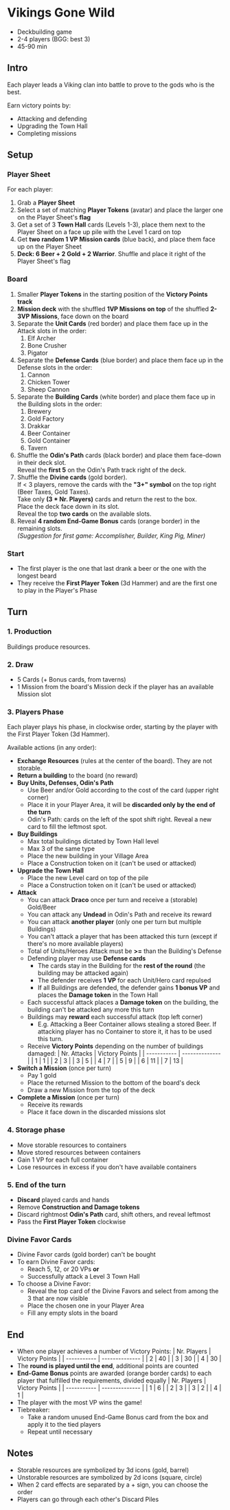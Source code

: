 # Vikings Gone Wild

- Deckbuilding game
- 2-4 players (BGG: best 3)
- 45-90 min

## Intro

Each player leads a Viking clan into battle to prove to the gods who is the best.

Earn victory points by:
- Attacking and defending
- Upgrading the Town Hall
- Completing missions

## Setup

### Player Sheet

For each player:

1. Grab a **Player Sheet**
1. Select a set of matching **Player Tokens** (avatar) and place the larger one on the Player Sheet's **flag**
1. Get a set of 3 **Town Hall** cards (Levels 1-3), place them next to the Player Sheet on a face up pile with the Level 1 card on top
1. Get **two random 1 VP Mission cards** (blue back), and place them face up on the Player Sheet
1. **Deck: 6 Beer + 2 Gold + 2 Warrior**. Shuffle and place it right of the Player Sheet's flag

### Board

1. Smaller **Player Tokens** in the starting position of the **Victory Points track**
1. **Mission deck** with the shuffled **1VP Missions on top** of the shuffled **2-3VP Missions**, face down on the board
1. Separate the **Unit Cards** (red border) and place them face up in the Attack slots in the order:
   1. Elf Archer
   2. Bone Crusher
   3. Pigator
1. Separate the **Defense Cards** (blue border) and place them face up in the Defense slots in the order:  
   1. Cannon
   1. Chicken Tower
   1. Sheep Cannon
1. Separate the **Building Cards** (white border) and place them face up in the Building slots in the order:
   1. Brewery
   1. Gold Factory
   1. Drakkar
   1. Beer Container
   1. Gold Container
   1. Tavern
1. Shuffle the **Odin's Path** cards (black border) and place them face-down in their deck slot.  
   Reveal the **first 5** on the Odin's Path track right of the deck.
1. Shuffle the **Divine cards** (gold border).  
   If < 3 players, remove the cards with the **"3+" symbol** on the top right (Beer Taxes, Gold Taxes).  
   Take only **(3 * Nr. Players)** cards and return the rest to the box.  
   Place the deck face down in its slot.  
   Reveal the top **two cards** on the available slots.  
1. Reveal **4 random End-Game Bonus** cards (orange border) in the remaining slots.  
   *(Suggestion for first game: Accomplisher, Builder, King Pig, Miner)*

### Start

- The first player is the one that last drank a beer or the one with the longest beard
- They receive the **First Player Token** (3d Hammer) and are the first one to play in the Player's Phase

## Turn

### 1. Production

Buildings produce resources.

### 2. Draw
 - 5 Cards (+ Bonus cards, from taverns)
 - 1 Mission from the board's Mission deck if the player has an available Mission slot

### 3. Players Phase

Each player plays his phase, in clockwise order, starting by the player with the First Player Token (3d Hammer).

Available actions (in any order):

- **Exchange Resources** (rules at the center of the board). They are not storable.
- **Return a building** to the board (no reward)
- **Buy Units, Defenses, Odin's Path**
  - Use Beer and/or Gold according to the cost of the card (upper right corner)
  - Place it in your Player Area, it will be **discarded only by the end of the turn**
  - Odin's Path: cards on the left of the spot shift right. Reveal a new card to fill the leftmost spot.
- **Buy Buildings**
  - Max total buildings dictated by Town Hall level
  - Max 3 of the same type
  - Place the new building in your Village Area
  - Place a Construction token on it (can't be used or attacked)
- **Upgrade the Town Hall**
  - Place the new Level card on top of the pile
  - Place a Construction token on it (can't be used or attacked)
- **Attack**
  - You can attack **Draco** once per turn and receive a (storable) Gold/Beer
  - You can attack any **Undead** in Odin's Path and receive its reward
  - You can attack **another player** (only one per turn but multiple Buildings)
  - You can't attack a player that has been attacked this turn (except if there's no more available players)
  - Total of Units/Heroes Attack must be **>=** than the Building's Defense
  - Defending player may use **Defense cards**
    - The cards stay in the Building for the **rest of the round** (the building may be attacked again)
    - The defender receives **1 VP** for each Unit/Hero card repulsed
    - If all Buildings are defended, the defender gains **1 bonus VP** and places the **Damage token** in the Town Hall
  - Each successful attack places a **Damage token** on the building, the building can't be attacked any more this turn
  - Buildings may **reward** each successful attack (top left corner)
    - E.g. Attacking a Beer Container allows stealing a stored Beer. If attacking player has no Container to store it, it
      has to be used this turn.
  - Receive **Victory Points** depending on the number of buildings damaged:
    | Nr. Attacks | Victory Points |
    | ----------- | -------------- |
    | 1           | 1              |
    | 2           | 3              |
    | 3           | 5              |
    | 4           | 7              |
    | 5           | 9              |
    | 6           | 11             |
    | 7           | 13             |
- **Switch a Mission** (once per turn)
  - Pay 1 gold
  - Place the returned Mission to the bottom of the board's deck
  - Draw a new Mission from the top of the deck
- **Complete a Mission** (once per turn)
  - Receive its rewards
  - Place it face down in the discarded missions slot

### 4. Storage phase

- Move storable resources to containers
- Move stored resources between containers
- Gain 1 VP for each full container
- Lose resources in excess if you don't have available containers

### 5. End of the turn

- **Discard** played cards and hands
- Remove **Construction and Damage tokens**
- Discard rightmost **Odin's Path** card, shift others, and reveal leftmost
- Pass the **First Player Token** clockwise

### Divine Favor Cards

- Divine Favor cards (gold border) can't be bought
- To earn Divine Favor cards:
  - Reach 5, 12, or 20 VPs **or**
  - Successfully attack a Level 3 Town Hall
- To choose a Divine Favor:
  - Reveal the top card of the Divine Favors and select from among the 3 that are now visible
  - Place the chosen one in your Player Area
  - Fill any empty slots in the board

## End

- When one player achieves a number of Victory Points:
  | Nr. Players | Victory Points |
  | ----------- | -------------- |
  | 2           | 40             |
  | 3           | 30             |
  | 4           | 30             |
- The **round is played until the end**, additional points are counted
- **End-Game Bonus** points are awarded (orange border cards) to each player that fulfilled the requirements, divided equally
  | Nr. Players | Victory Points |
  | ----------- | -------------- |
  | 1           | 6              |
  | 2           | 3              |
  | 3           | 2              |
  | 4           | 1              |
- The player with the most VP wins the game!
- Tiebreaker:
  - Take a random unused End-Game Bonus card from the box and apply it to the tied players
  - Repeat until necessary

## Notes

- Storable resources are symbolized by 3d icons (gold, barrel)
- Unstorable resources are symbolized by 2d icons (square, circle)
- When 2 card effects are separated by a + sign, you can choose the order
- Players can go through each other's Discard Piles
